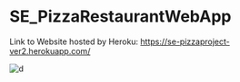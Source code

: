 # SE_PizzaRestaurantWebApp

Link to Website hosted by Heroku: https://se-pizzaproject-ver2.herokuapp.com/

![d](https://user-images.githubusercontent.com/57540319/139249700-829178de-1918-4501-8508-cc7b11bcb226.png)
